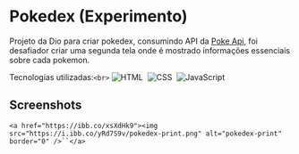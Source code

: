 
# Pokedex (Experimento)

Projeto da Dio para criar pokedex, consumindo API da [Poke Api](https://pokeapi.co/), foi desafiador criar uma segunda tela onde é mostrado informações essenciais sobre cada pokemon.

Tecnologias utilizadas:`<br>`
![HTML](https://img.shields.io/badge/-HTML-05122A?style=flat&logo=HTML5)&nbsp;
![CSS](https://img.shields.io/badge/-CSS-05122A?style=flat&logo=CSS3&logoColor=1572B6)&nbsp;
![JavaScript](https://img.shields.io/badge/-JavaScript-05122A?style=flat&logo=javascript)&nbsp;

## Screenshots

`<a href="https://ibb.co/xsXdHk9"><img src="https://i.ibb.co/yRd7S9v/pokedex-print.png" alt="pokedex-print" border="0" />``</a>`
